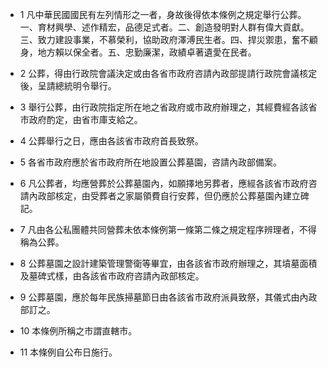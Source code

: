 * 1 凡中華民國國民有左列情形之一者，身故後得依本條例之規定舉行公葬。一、育材興學、述作精宏，品德足式者。二、創造發明對人群有偉大貢獻。三、致力建設事業，不慕榮利，協助政府澤溥民生者。四、捍災禦患，奮不顧身，地方賴以保全者。五、忠勤廉潔，政績卓著遺愛在民者。

* 2 公葬，得由行政院會議決定或由各省市政府咨請內政部提請行政院會議核定後，呈請總統明令舉行。

* 3 舉行公葬，由行政院指定所在地之省政府或市政府辦理之，其經費經各該省市政府酌定，由省市庫支給之。

* 4 公葬舉行之日，應由各該省市政府首長致祭。

* 5 各省市政府應於省市政府所在地設置公葬墓園，咨請內政部備案。

* 6 凡公葬者，均應營葬於公葬墓園內，如願擇地另葬者，應經各該省市政府咨請內政部核定，由受葬者之家屬領費自行安葬，但仍應於公葬墓園內建立碑記。

* 7 凡由各公私團體共同營葬未依本條例第一條第二條之規定程序辨理者，不得稱為公葬。

* 8 公葬墓園之設計建築管理警衛等畢宜，由各該省市政府辦理之，其墳墓面積及墓碑式樣，由各該省市政府咨請內政部核定。

* 9 公葬墓園，應於每年民族掃墓節日由各該省市政府派員致祭，其儀式由內政部訂之。

* 10 本條例所稱之市謂直轄市。

* 11 本條例自公布日施行。

